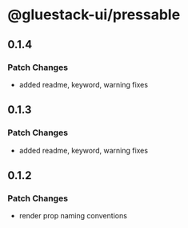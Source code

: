 # @gluestack-ui/pressable

## 0.1.4

### Patch Changes

- added readme, keyword, warning fixes

## 0.1.3

### Patch Changes

- added readme, keyword, warning fixes

## 0.1.2

### Patch Changes

- render prop naming conventions

